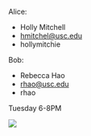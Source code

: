 Alice:
 + Holly Mitchell
 + hmitchel@usc.edu
 + hollymitchie

Bob:
 + Rebecca Hao
 + rhao@usc.edu
 + rhao

Tuesday 6-8PM

![](http://octodex.github.com/images/ironcat.jpg)

